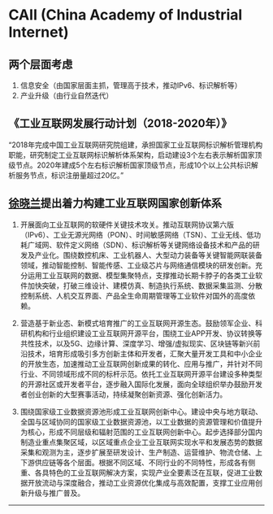 # CAII (China Academy of Industrial Internet)

## 两个层面考虑

1. 信息安全（由国家层面主抓，管理高于技术，推动IPv6、标识解析等）
2. 产业升级（由行业自然迭代）

## 《工业互联网发展行动计划（2018-2020年）》

“2018年完成中国工业互联网研究院组建，承担国家工业互联网标识解析管理机构职能，研究制定工业互联网标识解析体系架构，启动建设3个左右表示解析国家顶级节点。2020年建成5个左右标识解析国家顶级节点，形成10个以上公共标识解析服务节点，标识注册量超过20亿。”

## [徐晓兰]提出着力构建工业互联网国家创新体系

1. 开展面向工业互联网的软硬件关键技术攻关。推动互联网协议第六版（IPv6）、工业无源光网络（PON）、时间敏感网络（TSN）、工业无线、低功耗广域网、软件定义网络（SDN）、标识解析等关键网络设备技术和产品的研发及产业化。围绕数控机床、工业机器人、大型动力装备等关键智能网联装备领域，推动智能控制、智能传感、工业级芯片与网络通信模块的研发创新。充分运用工业互联网的数据、模型集聚特点，支撑推动长期卡脖子的各类工业软件加快突破，打破三维设计、建模仿真、制造执行系统、数据采集监测、分散控制系统、人机交互界面、产品全生命周期管理等工业软件对国外的高度依赖。

2. 营造基于新业态、新模式培育推广的工业互联网开源生态。鼓励领军企业、科研机构和行业组织建设工业互联网开源平台，围绕工业APP开发、协议转换等共性技术，以及5G、边缘计算、深度学习、增强/虚拟现实、区块链等新兴前沿技术，培育形成吸引多方创新主体和开发者，汇聚大量开发工具和中小企业的开放生态，加速推动工业互联网创新成果的转化、应用与推广，并针对不同行业、不同领域形成不同的标杆示范。依托工业互联网开源平台建设多种类型的开源社区或开发者平台，逐步融入国际化发展，面向全球组织举办鼓励开发者创业创新的大型赛事活动，持续凝聚创新资源、强化创新活力。

3. 围绕国家级工业数据资源池形成工业互联网创新中心。建设中央与地方联动、全国与区域协同的国家级工业数据资源池，以工业数据的资源管理和价值提升为核心，形成不同层级和辐射范围的工业互联网创新中心。起步选择部分国内制造业重点集聚区域，以区域重点企业工业互联网实现水平和发展态势的数据采集和观测为主，逐步扩展至研发设计、生产制造、运营维护、物流仓储、上下游供应链等各个层面。根据不同区域、不同行业的不同特性，形成各有侧重、各具特色的工业互联网解决方案，实现产业全要素泛在互联，促进工业数据开放流动与深度融合，推动工业资源优化集成与高效配置，支撑工业应用创新升级与推广普及。

---

[徐晓兰]:https://baike.baidu.com/item/%E5%BE%90%E6%99%93%E5%85%B0/7646591?fr=aladdin
